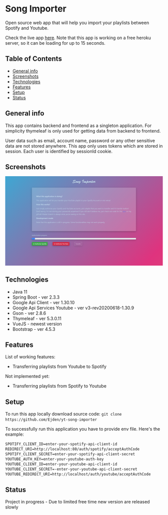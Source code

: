 # Song Importer
Open source web app that will help you import your playlists between Spotify and Youtube.

Check the live app [here](https://yt-song-importer.herokuapp.com/). Note that this app is working on a free heroku server, so it
can be loading for up to 15 seconds.

## Table of Contents
* [General info](#general-info)
* [Screenshots](#screenshots)
* [Technologies](#technologies)
* [Features](#features)
* [Setup](#setup)
* [Status](#status)

## General info
This app contains backend and frontend as a singleton application. For simplicity thymeleaf is only used for getting 
data from backend to frontend. 

User data such as email, account name, password or any other sensitive data are not stored anywhere.
This app only uses tokens which are stored in session. Each user is identified by sessionId cookie. 

## Screenshots
![Dashboard screenshot](img/dashboard.png)

## Technologies
* Java 11
* Spring Boot - ver 2.3.3
* Google Api Client - ver 1.30.10
* Google Api Services Youtube - ver v3-rev20200618-1.30.9
* Gson - ver 2.8.6
* Thymeleaf - ver 5.3.0.11
* VueJS - newest version
* Bootstrap - ver 4.5.3

## Features
List of working features:
* Transferring playlists from Youtube to Spotify

Not implemented yet:
* Transferring playlists from Spotify to Youtube

## Setup
To run this app locally download source code:
`git clone https://github.com/Ejden/yt-song-importer`

To successfully run this application you have to provide env file. Here's the example:

````
SPOTIFY_CLIENT_ID=enter-your-spotify-api-client-id
REDIRECT_URI=http://localhost:80/auth/spotify/acceptAuthCode
SPOTIFY_CLIENT_SECRET=enter-your-spotify-api-client-secret
YOUTUBE_AUTH_KEY=enter-your-youtube-auth-key
YOUTUBE_CLIENT_ID=enter-your-youtube-api-client-id
YOUTUBE_CLIENT_SECRET=-enter-your-youtube-api-client-secret
YOUTUBE_REDIRECT_URI=http://localhost/auth/youtube/acceptAuthCode
````

## Status
Project in progress - Due to limited free time new version are released slowly